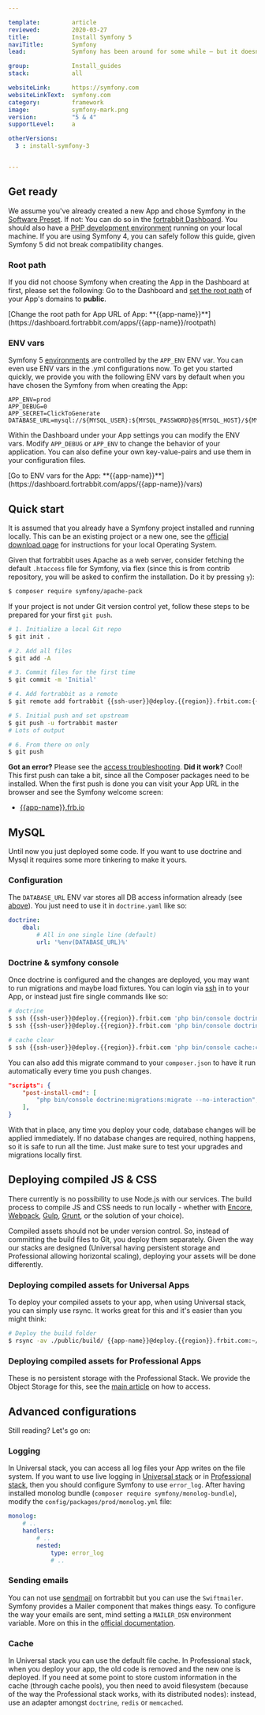 ```yaml
---

template:         article
reviewed:         2020-03-27
title:            Install Symfony 5
naviTitle:        Symfony
lead:             Symfony has been around for some while — but it doesn't look old. Learn how to install and tune Symfony 5 on fortrabbit.

group:            Install_guides
stack:            all

websiteLink:      https://symfony.com
websiteLinkText:  symfony.com
category:         framework
image:            symfony-mark.png
version:          "5 & 4"
supportLevel:     a

otherVersions:
  3 : install-symfony-3


---
```



## Get ready

We assume you've already created a new App and chose Symfony in the [Software Preset](app#toc-software-preset). If not: You can do so in the [fortrabbit Dashboard](/dashboard). You should also have a [PHP development environment](/local-development) running on your local machine. If you are using Symfony 4, you can safely follow this guide, given Symfony 5 did not break compatibility changes.


### Root path

If you did not choose Symfony when creating the App in the Dashboard at first, please set the following: Go to the Dashboard and [set the root path](/app#toc-root-path) of your App's domains to **public**.

<div markdown="1" data-user="known">
[Change the root path for App URL of App: **{{app-name}}**](https://dashboard.fortrabbit.com/apps/{{app-name}}/rootpath)
</div>


### ENV vars

Symfony 5 [environments](https://symfony.com/doc/current/configuration/environments.html#executing-an-application-in-different-environments) are controlled by the `APP_ENV` ENV var. You can even use ENV vars in the .yml configurations now. To get you started quickly, we provide you with the following ENV vars by default when you have chosen the Symfony from when creating the App:

```osterei32
APP_ENV=prod
APP_DEBUG=0
APP_SECRET=ClickToGenerate
DATABASE_URL=mysql://${MYSQL_USER}:${MYSQL_PASSWORD}@${MYSQL_HOST}/${MYSQL_DATABASE}
```

Within the Dashboard under your App settings you can modify the ENV vars. Modify `APP_DEBUG` or `APP_ENV` to change the behavior of your application. You can also define your own key-value-pairs and use them in your configuration files.

<div markdown="1" data-user="known">
[Go to ENV vars for the App: **{{app-name}}**](https://dashboard.fortrabbit.com/apps/{{app-name}}/vars)
</div>


## Quick start

It is assumed that you already have a Symfony project installed and running locally. This can be an existing project or a new one, see the [official download page](https://symfony.com/download) for instructions for your local Operating System.

Given that fortrabbit uses Apache as a web server, consider fetching the default `.htaccess` file for Symfony, via flex (since this is from contrib repository, you will be asked to confirm the installation. Do it by pressing `y`):

```bash
$ composer require symfony/apache-pack
```

If your project is not under Git version control yet, follow these steps to be prepared for your first `git push`.

```bash
# 1. Initialize a local Git repo
$ git init .

# 2. Add all files
$ git add -A

# 3. Commit files for the first time
$ git commit -m 'Initial'

# 4. Add fortrabbit as a remote
$ git remote add fortrabbit {{ssh-user}}@deploy.{{region}}.frbit.com:{{app-name}}.git

# 5. Initial push and set upstream
$ git push -u fortrabbit master
# Lots of output

# 6. From there on only
$ git push
```

**Got an error?** Please see the [access troubleshooting](/access-methods#toc-troubleshooting). **Did it work?** Cool! This first push can take a bit, since all the Composer packages need to be installed. When the first push is done you can visit your App URL in the browser and see the Symfony welcome screen:

* [{{app-name}}.frb.io](https://{{app-name}}.frb.io)


## MySQL

Until now you just deployed some code. If you want to use doctrine and Mysql it requires some more tinkering to make it yours.


### Configuration

The `DATABASE_URL` ENV var stores all DB access information already (see [above](#toc-env-vars)). You just need to use it in `doctrine.yaml` like so:  

```yaml
doctrine:
    dbal:
        # All in one single line (default)
        url: '%env(DATABASE_URL)%'

```


### Doctrine & symfony console

Once doctrine is configured and the changes are deployed, you may want to run migrations and maybe load fixtures. You can login via [ssh](ssh) in to your App, or instead just fire single commands like so:

```bash
# doctrine
$ ssh {{ssh-user}}@deploy.{{region}}.frbit.com 'php bin/console doctrine:migrations:migrate'
$ ssh {{ssh-user}}@deploy.{{region}}.frbit.com 'php bin/console doctrine:fixtures:load'

# cache clear
$ ssh {{ssh-user}}@deploy.{{region}}.frbit.com 'php bin/console cache:clear'
```

You can also add this migrate command to your `composer.json` to have it run automatically every time you push changes.

```json
"scripts": {
    "post-install-cmd": [
        "php bin/console doctrine:migrations:migrate --no-interaction",
    ],
}
```

With that in place, any time you deploy your code, database changes will be applied immediately. If no database changes are required, nothing happens, so it is safe to run all the time. Just make sure to test your upgrades and migrations locally first.


## Deploying compiled JS & CSS

There currently is no possibility to use Node.js with our services. The build process to compile JS and CSS needs to run locally - whether with [Encore](https://symfony.com/doc/current/frontend/encore/installation.html), [Webpack](https://www.npmjs.com/package/webpack), [Gulp](https://www.npmjs.com/package/gulp), [Grunt](https://www.npmjs.com/package/grunt), or the solution of your choice).

Compiled assets should not be under version control. So, instead of committing the build files to Git, you deploy them separately. 
Given the way our stacks are designed (Universal having persistent storage and Professional allowing horizontal scaling), deploying your assets will be done differently.


### Deploying compiled assets for Universal Apps

To deploy your compiled assets to your app, when using Universal stack, you can simply use rsync. It works great for this and it's easier than you might think:

```bash
# Deploy the build folder
$ rsync -av ./public/build/ {{app-name}}@deploy.{{region}}.frbit.com:~/public/build/
```


### Deploying compiled assets for Professional Apps

These is no persistent storage with the Professional Stack.  We provide the Object Storage for this, see the [main article](/object-storage) on how to access.


## Advanced configurations

Still reading? Let's go on:

### Logging

In Universal stack, you can access all log files your App writes on the file system. If you want to use live logging in [Universal stack](logging-uni#toc-live-log-access) or in [Professional stack](logging-pro), then you should configure Symfony to use `error_log`. After having installed monolog bundle (`composer require symfony/monolog-bundle`), modify the `config/packages/prod/monolog.yml` file:

``` yml
monolog:
    # ..
    handlers:
        # ..
        nested:
            type: error_log
            # ..
```

### Sending emails

You can not use [sendmail](quirks#toc-mailing) on fortrabbit but you can use the `Swiftmailer`.
Symfony provides a Mailer component that makes things easy. To configure the way your emails are sent, mind setting a `MAILER_DSN` environment variable.
More on this in the [official documentation](https://symfony.com/doc/current/mailer.html).

### Cache

In Universal stack you can use the default file cache. In Professional stack, when you deploy your app, the old code is removed and the new one is deployed.
If you need at some point to store custom information in the cache (through cache pools), you then need to avoid filesystem (because of the way the Professional stack works, with its distributed nodes): instead, use an adapter amongst `doctrine`, `redis` or `memcached`.
